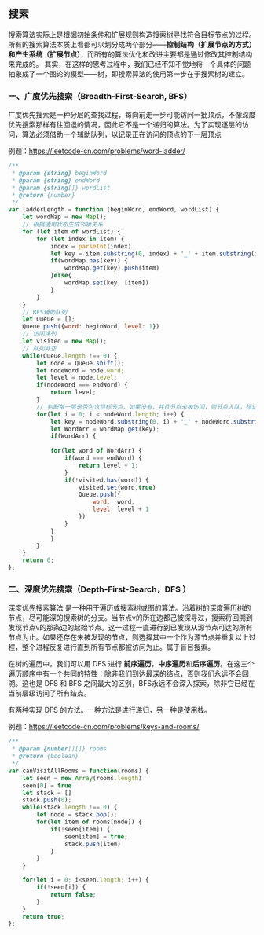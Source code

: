 ## 搜索

搜索算法实际上是根据初始条件和扩展规则构造搜索树寻找符合目标节点的过程。所有的搜索算法本质上看都可以划分成两个部分——**控制结构（扩展节点的方式）**和**产生系统（扩展节点）**，而所有的算法优化和改进主要都是通过修改其控制结构来完成的。
其实，在这样的思考过程中，我们已经不知不觉地将一个具体的问题抽象成了一个图论的模型——树，即搜索算法的使用第一步在于搜索树的建立。  

### 一、广度优先搜索（Breadth-First-Search, BFS）  

广度优先搜索是一种分层的查找过程，每向前走一步可能访问一批顶点，不像深度优先搜索那样有往回退的情况，因此它不是一个递归的算法。为了实现逐层的访问，算法必须借助一个辅助队列，以记录正在访问的顶点的下一层顶点  

例题：https://leetcode-cn.com/problems/word-ladder/

```js
/**
 * @param {string} beginWord
 * @param {string} endWord
 * @param {string[]} wordList
 * @return {number}
 */
var ladderLength = function (beginWord, endWord, wordList) {
    let wordMap = new Map();
    // 根据通用状态生成邻接关系
    for (let item of wordList) {
        for (let index in item) {
            index = parseInt(index)
            let key = item.substring(0, index) + '_' + item.substring(index + 1)
            if(wordMap.has(key)) {
                wordMap.get(key).push(item)
            }else{
                wordMap.set(key, [item])
            }
        }
    }
    // BFS辅助队列
    let Queue = [];
    Queue.push({word: beginWord, level: 1})
    // 访问序列
    let visited = new Map();
    // 队列非空
    while(Queue.length !== 0) {
        let node = Queue.shift();
        let nodeWord = node.word;
        let level = node.level;
        if(nodeWord === endWord) {
            return level;
        }
        // 判断每一层是否包含目标节点，如果没有，并且节点未被访问，则节点入队，标记为已读
        for(let i = 0; i < nodeWord.length; i++) {
            let key = nodeWord.substring(0, i) + '_' + nodeWord.substring(i + 1)
            let WordArr = wordMap.get(key);
            if(WordArr) {
                
            for(let word of WordArr) {
                if(word === endWord) {
                    return level + 1;
                }
                if(!visited.has(word)) {
                    visited.set(word,true)
                    Queue.push({
                        word:  word,
                        level: level + 1
                    })
                }
            }
            }
        }
    }
    return 0;
};
```



### 二、深度优先搜索（Depth-First-Search，DFS  ）

深度优先搜索算法 是一种用于遍历或搜索树或图的算法。沿着树的深度遍历树的节点，尽可能深的搜索树的分支。当节点v的所在边都己被探寻过，搜索将回溯到发现节点v的那条边的起始节点。这一过程一直进行到已发现从源节点可达的所有节点为止。如果还存在未被发现的节点，则选择其中一个作为源节点并重复以上过程，整个进程反复进行直到所有节点都被访问为止。属于盲目搜索。  

在树的遍历中，我们可以用 DFS 进行 **前序遍历**，**中序遍历**和**后序遍历**。在这三个遍历顺序中有一个共同的特性：除非我们到达最深的结点，否则我们永远不会回溯。这也是 DFS 和 BFS 之间最大的区别，BFS永远不会深入探索，除非它已经在当前层级访问了所有结点。  

有两种实现 DFS 的方法。一种方法是进行递归，另一种是使用栈。  

例题：https://leetcode-cn.com/problems/keys-and-rooms/

```js
/**
 * @param {number[][]} rooms
 * @return {boolean}
 */
var canVisitAllRooms = function(rooms) {
    let seen = new Array(rooms.length)
    seen[0] = true
    let stack = []
    stack.push(0);
    while(stack.length !== 0) {
        let node = stack.pop();
        for(let item of rooms[node]) {
            if(!seen[item]) {
                seen[item] = true;
                stack.push(item)
            }
        }
    }

    for(let i = 0; i<seen.length; i++) {
        if(!seen[i]) {
            return false;
        }
    }
    return true;
};
```

